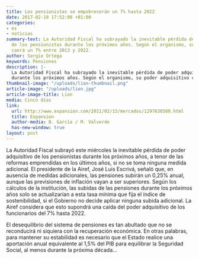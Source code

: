 ```yaml
---
title: Los pensionistas se empobrecerán un 7% hasta 2022
date: 2017-02-10 17:52:00 +01:00
categories:
- es
- noticias
summary-text: La Autoridad Fiscal ha subrayado la inevitable pérdida de poder adquisitivo
  de los pensionistas durante los próximos años. Según el organismo, su poder adquisitivo
  caerá un 7% entre 2013 y 2022.
author: Sergio Ortega
keywords: Pensiones
description: |-
  La Autoridad Fiscal ha subrayado la inevitable pérdida de poder adquisitivo de los pensionistas
  durante los próximos años. Según el organismo, su poder adquisitivo caerá un 7% entre 2013 y 2022.
thumbnail-image: "/uploads/lion-thumbnail.png"
article-image: "/uploads/lion.jpg"
article-image-title: Lion
media: Cinco días
link:
  url: http://www.expansion.com/2011/02/13/mercados/1297630580.html
  title: Expansion
  author-media: B. García / M. Valverde
  has-new-window: true
layout: post
---
```


La Autoridad Fiscal subrayó este miércoles la inevitable pérdida de poder adquisitivo de los pensionistas durante los próximos años, a tenor de las reformas emprendidas en los últimos años, si no se toma ninguna medida adicional. El presidente de la Airef, José Luis Escrivá, señaló que, en ausencia de medidas adicionales, las pensiones subirán un 0,25% anual, aunque las previsiones de inflación vayan a ser superiores. Según los cálculos de la institución, las subidas de las pensiones durante los próximos años solo se actualizarían a esta tasa mínima que fija el índice de sostenibilidad, si el Gobierno no decide aplicar ninguna subida adicional. La Airef considera que esto supondrá una caída del poder adquisitivo de los funcionarios del 7% hasta 2022.

El desequilibrio del sistema de pensiones es tan abultado que no se reconducirá ni siquiera con la recuperación económica. En otras palabras, para mantener su estabilidad es necesario que el Estado realice una aportación anual equivalente al 1,5% del PIB para equilibrar la Seguridad Social, al menos durante la próxima década...
